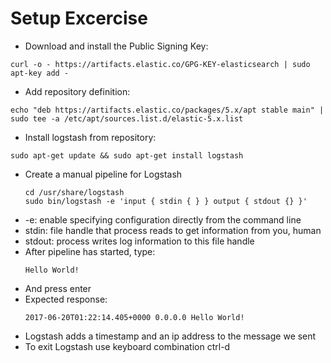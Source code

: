 # Setup Excercise #

* Download and install the Public Signing Key:  
```
curl -o - https://artifacts.elastic.co/GPG-KEY-elasticsearch | sudo apt-key add -
```
* Add repository definition:  
```
echo "deb https://artifacts.elastic.co/packages/5.x/apt stable main" | sudo tee -a /etc/apt/sources.list.d/elastic-5.x.list
```
* Install logstash from repository:  
```
sudo apt-get update && sudo apt-get install logstash
```
* Create a manual pipeline for Logstash
    ```
    cd /usr/share/logstash
    sudo bin/logstash -e 'input { stdin { } } output { stdout {} }'
    ```
* -e: enable specifying configuration directly from the command line
* stdin: file handle that process reads to get information from you, human
* stdout: process writes log information to this file handle
* After pipeline has started, type:
  ```
  Hello World!
  ```
* And press enter
* Expected response:
    ```
    2017-06-20T01:22:14.405+0000 0.0.0.0 Hello World!
    ```
* Logstash adds a timestamp and an ip address to the message we sent
* To exit Logstash use keyboard combination ctrl-d